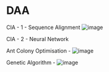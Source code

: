 # DAA
CIA - 1 - Sequence Alignment 
![image](https://user-images.githubusercontent.com/99064806/230109731-8ad396e5-9325-4cc7-a529-30ab57fe972b.png)

CIA - 2 - Neural Network

Ant Colony Optimisation - 
![image](https://user-images.githubusercontent.com/99064806/230089965-c1cf066b-521a-42fe-a50e-b9d2c67308d4.png)

Genetic Algorithm -
![image](https://user-images.githubusercontent.com/99064806/230090033-dddca336-6c19-4dfa-9e52-a7251b0362b7.png)
